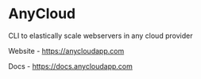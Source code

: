 # AnyCloud

CLI to elastically scale webservers in any cloud provider

Website - https://anycloudapp.com

Docs - https://docs.anycloudapp.com
